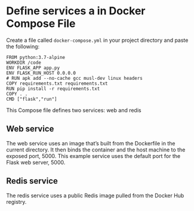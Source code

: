 # Define services a in Docker Compose File 
Create a file called `docker-compose.yml` in your project directory and paste the following:

```
FROM python:3.7-alpine
WORKDIR /code
ENV FLASK_APP app.py
ENV FLASK_RUN_HOST 0.0.0.0
# RUN apk add --no-cache gcc musl-dev linux headers
COPY requirements.txt requirements.txt 
RUN pip install -r requirements.txt
COPY . .
CMD ["flask","run"]
```

This Compose file defines two services: web and redis 

## Web service
The web service uses an image that’s built from the Dockerfile in the current directory. It then binds the container and the host machine to the exposed port, 5000. This example service uses the default port for the Flask web server, 5000.

## Redis service
The redis service uses a public Redis image pulled from the Docker Hub registry.